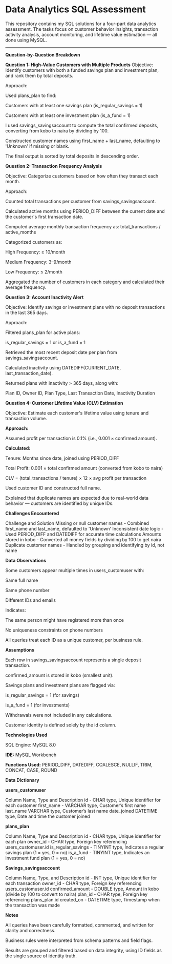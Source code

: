 # Data Analytics SQL Assessment

This repository contains my SQL solutions for a four-part data analytics assessment. The tasks focus on customer behavior insights, transaction activity analysis, account monitoring, and lifetime value estimation — all done using MySQL.

---

**Question-by-Question Breakdown**

**Question 1: High-Value Customers with Multiple Products**
Objective:
Identify customers with both a funded savings plan and investment plan, and rank them by total deposits.

Approach:

Used plans_plan to find:

Customers with at least one savings plan (is_regular_savings = 1)

Customers with at least one investment plan (is_a_fund = 1)

I used savings_savingsaccount to compute the total confirmed deposits, converting from kobo to naira by dividing by 100.

Constructed customer names using first_name + last_name, defaulting to 'Unknown' if missing or blank.

The final output is sorted by total deposits in descending order.


**Question 2: Transaction Frequency Analysis**

Objective:
Categorize customers based on how often they transact each month.

Approach:

Counted total transactions per customer from savings_savingsaccount.

Calculated active months using PERIOD_DIFF between the current date and the customer's first transaction date.

Computed average monthly transaction frequency as:
total_transactions / active_months

Categorized customers as:

High Frequency: ≥ 10/month

Medium Frequency: 3–9/month

Low Frequency: ≤ 2/month

Aggregated the number of customers in each category and calculated their average frequency.


**Question 3: Account Inactivity Alert**

Objective:
Identify savings or investment plans with no deposit transactions in the last 365 days.

Approach:

Filtered plans_plan for active plans:

is_regular_savings = 1 or is_a_fund = 1

Retrieved the most recent deposit date per plan from savings_savingsaccount.

Calculated inactivity using DATEDIFF(CURRENT_DATE, last_transaction_date).

Returned plans with inactivity > 365 days, along with:

Plan ID, Owner ID, Plan Type, Last Transaction Date, Inactivity Duration


**Question 4: Customer Lifetime Value (CLV) Estimation**

Objective:
Estimate each customer's lifetime value using tenure and transaction volume.

**Approach:**

Assumed profit per transaction is 0.1% (i.e., 0.001 × confirmed amount).

**Calculated:**

Tenure: Months since date_joined using PERIOD_DIFF

Total Profit: 0.001 × total confirmed amount (converted from kobo to naira)

CLV = (total_transactions / tenure) × 12 × avg profit per transaction

Used customer ID and constructed full name.

Explained that duplicate names are expected due to real-world data behavior — customers are identified by unique IDs.


**Challenges Encountered**

Challenge	and Solution
Missing or null customer names -	Combined first_name and last_name, defaulted to 'Unknown'
Inconsistent date logic	- Used PERIOD_DIFF and DATEDIFF for accurate time calculations
Amounts stored in kobo - Converted all money fields by dividing by 100 to get naira
Duplicate customer names -	Handled by grouping and identifying by id, not name


**Data Observations**

Some customers appear multiple times in users_customuser with:

Same full name

Same phone number

Different IDs and emails

Indicates:

The same person might have registered more than once

No uniqueness constraints on phone numbers

All queries treat each ID as a unique customer, per business rule.


**Assumptions**

Each row in savings_savingsaccount represents a single deposit transaction.

confirmed_amount is stored in kobo (smallest unit).

Savings plans and investment plans are flagged via:

is_regular_savings = 1 (for savings)

is_a_fund = 1 (for investments)

Withdrawals were not included in any calculations.

Customer identity is defined solely by the id column.


**Technologies Used**

SQL Engine: MySQL 8.0

**IDE:** MySQL Workbench

**Functions Used:**
PERIOD_DIFF, DATEDIFF, COALESCE, NULLIF, TRIM, CONCAT, CASE, ROUND


**Data Dictionary**

**users_customuser**

Column Name,	Type and	Description
id - CHAR type,	Unique identifier for each customer
first_name - 	VARCHAR type,	Customer’s first name
last_name	VARCHAR type,	Customer’s last name
date_joined	DATETIME type,	Date and time the customer joined

**plans_plan**

Column Name,	Type and	Description
id - 	CHAR type, Unique identifier for each plan
owner_id -	CHAR type,	Foreign key referencing users_customuser.id
is_regular_savings -	TINYINT type,	Indicates a regular savings plan (1 = yes, 0 = no)
is_a_fund	- TINYINT type,	Indicates an investment fund plan (1 = yes, 0 = no)

**Savings_savingsaccount**

Column Name,	Type, and	Description
id -	INT type,	Unique identifier for each transaction
owner_id -	CHAR type,	Foreign key referencing users_customuser.id
confirmed_amount -	DOUBLE type,	Amount in kobo (divide by 100 to convert to naira)
plan_id	- CHAR type,	Foreign key referencing plans_plan.id
created_on -	DATETIME type,	Timestamp when the transaction was made

**Notes**

All queries have been carefully formatted, commented, and written for clarity and correctness.

Business rules were interpreted from schema patterns and field flags.

Results are grouped and filtered based on data integrity, using ID fields as the single source of identity truth.
